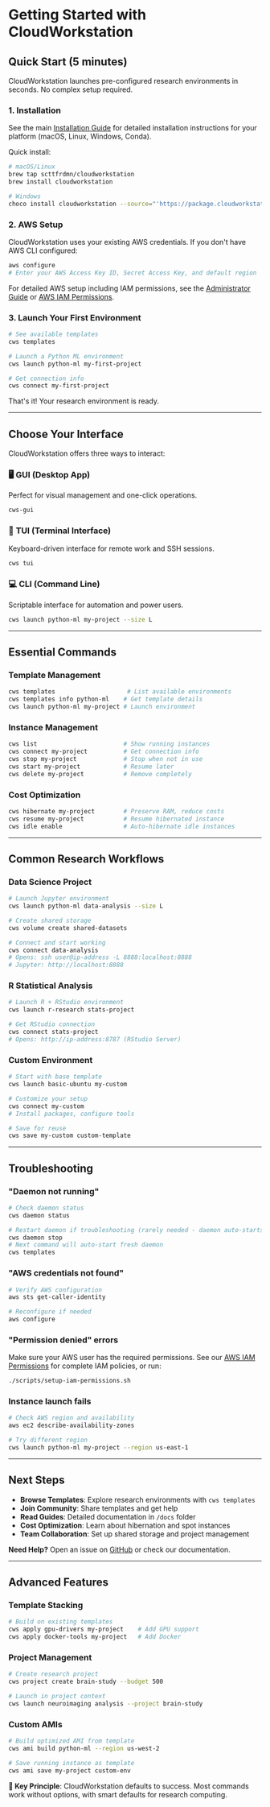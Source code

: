 # Getting Started with CloudWorkstation

## Quick Start (5 minutes)

CloudWorkstation launches pre-configured research environments in seconds. No complex setup required.

### 1. Installation

See the main [Installation Guide](../index.md#installation) for detailed installation instructions for your platform (macOS, Linux, Windows, Conda).

Quick install:
```bash
# macOS/Linux
brew tap scttfrdmn/cloudworkstation
brew install cloudworkstation

# Windows
choco install cloudworkstation --source="'https://package.cloudworkstation.org/chocolatey'"
```

### 2. AWS Setup

CloudWorkstation uses your existing AWS credentials. If you don't have AWS CLI configured:

```bash
aws configure
# Enter your AWS Access Key ID, Secret Access Key, and default region
```

For detailed AWS setup including IAM permissions, see the [Administrator Guide](../admin-guides/ADMINISTRATOR_GUIDE.md) or [AWS IAM Permissions](../admin-guides/AWS_IAM_PERMISSIONS.md).

### 3. Launch Your First Environment
```bash
# See available templates
cws templates

# Launch a Python ML environment
cws launch python-ml my-first-project

# Get connection info
cws connect my-first-project
```

That's it! Your research environment is ready.

---

## Choose Your Interface

CloudWorkstation offers three ways to interact:

### 🖥️ **GUI (Desktop App)**
Perfect for visual management and one-click operations.
```bash
cws-gui
```

### 📱 **TUI (Terminal Interface)**  
Keyboard-driven interface for remote work and SSH sessions.
```bash
cws tui
```

### 💻 **CLI (Command Line)**
Scriptable interface for automation and power users.
```bash
cws launch python-ml my-project --size L
```

---

## Essential Commands

### Template Management
```bash
cws templates                    # List available environments
cws templates info python-ml    # Get template details
cws launch python-ml my-project # Launch environment
```

### Instance Management
```bash
cws list                        # Show running instances
cws connect my-project          # Get connection info
cws stop my-project             # Stop when not in use
cws start my-project            # Resume later
cws delete my-project           # Remove completely
```

### Cost Optimization
```bash
cws hibernate my-project        # Preserve RAM, reduce costs
cws resume my-project           # Resume hibernated instance
cws idle enable                 # Auto-hibernate idle instances
```

---

## Common Research Workflows

### Data Science Project
```bash
# Launch Jupyter environment
cws launch python-ml data-analysis --size L

# Create shared storage
cws volume create shared-datasets

# Connect and start working
cws connect data-analysis
# Opens: ssh user@ip-address -L 8888:localhost:8888
# Jupyter: http://localhost:8888
```

### R Statistical Analysis
```bash
# Launch R + RStudio environment
cws launch r-research stats-project

# Get RStudio connection
cws connect stats-project
# Opens: http://ip-address:8787 (RStudio Server)
```

### Custom Environment
```bash
# Start with base template
cws launch basic-ubuntu my-custom

# Customize your setup
cws connect my-custom
# Install packages, configure tools

# Save for reuse
cws save my-custom custom-template
```

---

## Troubleshooting

### "Daemon not running"
```bash
# Check daemon status
cws daemon status

# Restart daemon if troubleshooting (rarely needed - daemon auto-starts)
cws daemon stop
# Next command will auto-start fresh daemon
cws templates
```

### "AWS credentials not found"
```bash
# Verify AWS configuration
aws sts get-caller-identity

# Reconfigure if needed
aws configure
```

### "Permission denied" errors
Make sure your AWS user has the required permissions. See our [AWS IAM Permissions](../admin-guides/AWS_IAM_PERMISSIONS.md) for complete IAM policies, or run:

```bash
./scripts/setup-iam-permissions.sh
```

### Instance launch fails
```bash
# Check AWS region and availability
aws ec2 describe-availability-zones

# Try different region
cws launch python-ml my-project --region us-east-1
```

---

## Next Steps

- **Browse Templates**: Explore research environments with `cws templates`
- **Join Community**: Share templates and get help
- **Read Guides**: Detailed documentation in `/docs` folder
- **Cost Optimization**: Learn about hibernation and spot instances
- **Team Collaboration**: Set up shared storage and project management

**Need Help?** Open an issue on [GitHub](https://github.com/scttfrdmn/cloudworkstation/issues) or check our documentation.

---

## Advanced Features

### Template Stacking
```bash
# Build on existing templates
cws apply gpu-drivers my-project    # Add GPU support
cws apply docker-tools my-project   # Add Docker
```

### Project Management
```bash
# Create research project
cws project create brain-study --budget 500

# Launch in project context
cws launch neuroimaging analysis --project brain-study
```

### Custom AMIs
```bash
# Build optimized AMI from template
cws ami build python-ml --region us-west-2

# Save running instance as template
cws ami save my-project custom-env
```

**🎯 Key Principle**: CloudWorkstation defaults to success. Most commands work without options, with smart defaults for research computing.